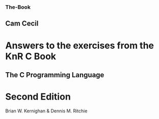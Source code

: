 ### The-Book
## Cam Cecil
# Answers to the exercises from the KnR C Book

## The C Programming Language
# Second Edition
Brian W. Kernighan & Dennis M. Ritchie